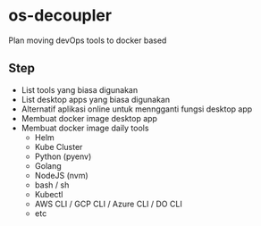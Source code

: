 # os-decoupler
Plan moving devOps tools to docker based

## Step
- List tools yang biasa digunakan
- List desktop apps yang biasa digunakan
- Alternatif aplikasi online untuk menngganti fungsi desktop app
- Membuat docker image desktop app
- Membuat docker image daily tools
  - Helm
  - Kube Cluster
  - Python (pyenv)
  - Golang
  - NodeJS (nvm)
  - bash / sh
  - Kubectl
  - AWS CLI / GCP CLI / Azure CLI / DO CLI
  - etc
